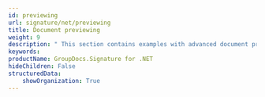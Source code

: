 ```yaml
---
id: previewing
url: signature/net/previewing
title: Document previewing 
weight: 9
description: " This section contains examples with advanced document preview, pages generation with or without existing electronic signatures by GroupDocs.Signature API."
keywords: 
productName: GroupDocs.Signature for .NET 
hideChildren: False
structuredData:
    showOrganization: True
---
```

